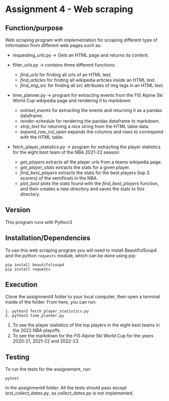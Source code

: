 # Assignment 4 - Web scraping

## Function/purpose

Web scraping program with implementation for scraping different type of information from different web pages such as:
- requesting_urls.py -> Gets an HTML page and returns its content.

- filter_urls.py -> contains three different functions:
  - *find_urls* for finding all urls of an HTML text.
  - *find_articles* for finding all wikipedia articles inside an HTML text.
  - *find_img_src* for finding all src attributes of img tags in an HTML text.

- time_planner.py -> program for extracting events from the FIS Alpine Ski World Cup wikipedia page and rendering it to markdown:
  - *extraxt_events* for extracting the events and returning it as a pandas dataframe.
  - *render-schedule* for rendering the pandas dataframe to markdown.
  - *strip_text* for returning a nice string from the HTML table data.
  - *expand_row_col_span* expands the columns and rows to correspond with the HTML table. 

- fetch_player_statistics.py -> program for extracting the player statistics for the eight best team of the NBA 2021-22 season:
  - *get_players* extracts all the player urls from a teams wikipedia page.
  - *get_player_stats* extracts the stats for a given player.
  - *find_best_players* extracts the stats for the best players (top 3 scorers) of the semifinals in the NBA.
  - *plot_best* plots the stats found with the *find_best_players* function, and then creates a new directory and saves the stats to this directory.   

## Version

This program runs with Python3

## Installation/Dependencies 

To use this web scraping program you will need to install BeautifulSoup4 and the python ```requests``` module, which can be done using pip:
```
pip install beautifulsoup4
pip install requests
```
## Execution

Clone the assignment4 folder to your local computer, then open a terminal inside of the folder. From here, you can run:
```
1. python3 fetch_player_statistics.py
2. python3 time_planner.py
```
1. To see the player statistics of the top players in the eight best teams in the 2022 NBA playoffs
2. To see the markdown for the FIS Alpine Ski World Cup for the years 2020-21, 2021-22 and 2022-23.

## Testing

To run the tests for the assignement, run:
```
pytest
```
In the assignment4 folder.
All the tests should pass except *test_collect_dates.py*, as *collect_dates.py* is not implemented.
